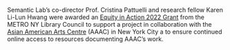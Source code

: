 Semantic Lab’s co-director Prof. Cristina Pattuelli and research fellow Karen Li-Lun Hwang were awarded an [Equity in Action 2022 Grant](https://metro.org/grants/equity-in-action) from the METRO NY Library Council to support a project in collaboration with the  [Asian American Arts Centre](http://www.artspiral.org/) (AAAC) in New York City a to ensure continued online access to resources documenting AAAC’s work. 
